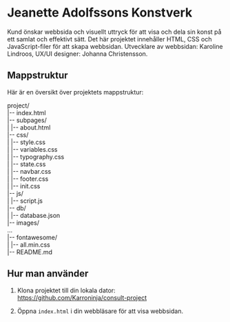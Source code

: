 # Jeanette Adolfssons Konstverk

Kund önskar webbsida och visuellt uttryck för att visa och dela sin konst på ett samlat och effektivt sätt.
Det här projektet innehåller HTML, CSS och JavaScript-filer för att skapa webbsidan. Utvecklare av webbsidan: Karoline Lindroos, UX/UI designer: Johanna Christensson.

## Mappstruktur

Här är en översikt över projektets mappstruktur:

project/ <br>
|-- index.html <br>
|-- subpages/ <br>
| |-- about.html <br>
|-- css/ <br>
| |-- style.css <br>
| |-- variables.css <br>
| |-- typography.css <br>
| |-- state.css <br>
| |-- navbar.css <br>
| |-- footer.css <br>
| |-- init.css <br>
|-- js/ <br>
| |-- script.js <br>
|-- db/ <br>
| |-- database.json <br>
|-- images/ <br>
... <br>
|-- fontawesome/ <br>
| |-- all.min.css <br>
|-- README.md <br>

## Hur man använder

1. Klona projektet till din lokala dator: https://github.com/Karroninja/consult-project

2. Öppna `index.html` i din webbläsare för att visa webbsidan.